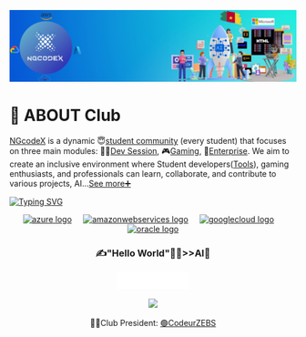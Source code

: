 [![NGCODEX BANNER](https://github.com/NGcodeX/.github/blob/main/profile/private/ngcodexBan.jpg?raw=true)](https://github.com/NGcodeX)
# 🔮 ABOUT Club
  [NGcodeX](https://ngcodex.com) is a dynamic 😇[student community](https://github.com/NGcodeX/NGcodeX_Members) (every student) that focuses on three main modules: 👩‍💻[Dev Session](https://ngcodex.com/dev-session/), 🎮[Gaming](https://ngcodex.com/gaming/), 💼[Enterprise](https://ngcodex.com/entreprise/). We aim to create an inclusive environment where Student developers([Tools](https://ngcodex.com/download/)), gaming enthusiasts, and professionals can learn, collaborate, and contribute to various projects, AI...[See more➕](https://github.com/NGcodeX/NGcodeX-Community)


[![Typing SVG](https://readme-typing-svg.herokuapp.com?font=Fira+Code&size=24&color=%2336BCF7&lines=🖐join+us)](https://ngcodex.com)
<div align="center">
  <a href="https://portal.azure.com/#allservices/category/All"><img src="https://cdn.jsdelivr.net/gh/devicons/devicon/icons/azure/azure-original-wordmark.svg" height="80" alt="azure logo"  /></a>
  <img width="12" />
  <a href="https://aws.amazon.com/"><img src="https://cdn.jsdelivr.net/gh/devicons/devicon/icons/amazonwebservices/amazonwebservices-plain-wordmark.svg" height="80" alt="amazonwebservices logo"  /></a>
  <img width="12" />
  <a href="https://cloud.google.com/"><img src="https://cdn.jsdelivr.net/gh/devicons/devicon/icons/googlecloud/googlecloud-original-wordmark.svg" height="80" alt="googlecloud logo"  /></a>
  <img width="12" />
  <a href="https://www.oracle.com/fr/cloud/"><img src="https://cdn.jsdelivr.net/gh/devicons/devicon/icons/oracle/oracle-original.svg" height="80" alt="oracle logo"  /></a>
</div>
<div align="center">

###  ✍"Hello World"👨‍💻>>AI🤖
<a href="https://github.com/NGcodeX"><img src="https://raw.githubusercontent.com/NGcodeX/.github/6205e8c42ce025798b3f1f7c70b1be4db70a4822/profile/NGcodexOverall.svg" width="25%"/></a>
</div>

<div align="center">
<a href="https://opencollective.com/ngcodex" title="NGcodeX-OpenCollective" alt="NGcodeX-OpenCollective">
  <img src="https://opencollective.com/ngcodex/tiers/patron.svg?avatarHeight=86"/>
</a>

  👮‍♂️Club President: [🟢CodeurZEBS](https://github.com/codeurzebs)
</div>

###
